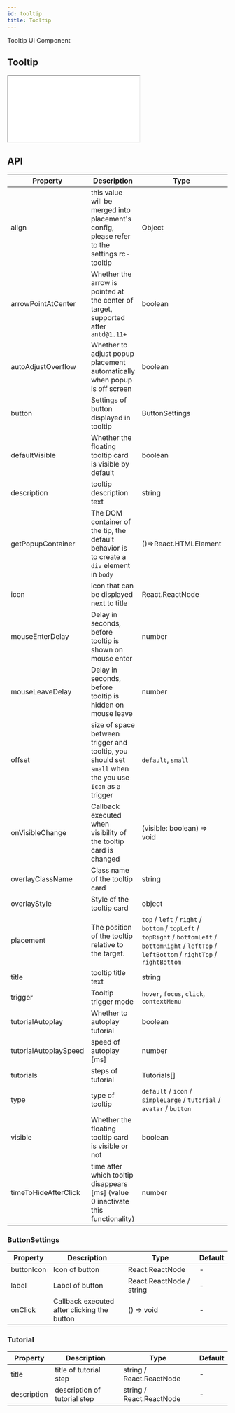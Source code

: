 ```yaml
---
id: tooltip
title: Tooltip
---
```


Tooltip UI Component

## Tooltip

<iframe src="/storybook-static/iframe.html?id=components-tooltip--default"></iframe>

## API

| Property              | Description                                                                                            | Type                                                                                                                                                | Default                    |
| --------------------- | ------------------------------------------------------------------------------------------------------ | --------------------------------------------------------------------------------------------------------------------------------------------------- | -------------------------- |
| align                 | this value will be merged into placement's config, please refer to the settings rc-tooltip             | Object                                                                                                                                              | -                          |
| arrowPointAtCenter    | Whether the arrow is pointed at the center of target, supported after `antd@1.11+`                     | boolean                                                                                                                                             | `false`                    |
| autoAdjustOverflow    | Whether to adjust popup placement automatically when popup is off screen                               | boolean                                                                                                                                             | `true`                     |
| button                | Settings of button displayed in tooltip                                                                | ButtonSettings                                                                                                                                      | -                          |
| defaultVisible        | Whether the floating tooltip card is visible by default                                                | boolean                                                                                                                                             | `false`                    |
| description           | tooltip description text                                                                               | string                                                                                                                                              | -                          |
| getPopupContainer     | The DOM container of the tip, the default behavior is to create a `div` element in `body`              | ()=>React.HTMLElement                                                                                                                               | () => document.body        |
| icon                  | icon that can be displayed next to title                                                               | React.ReactNode                                                                                                                                     | NotificationsM, orange-500 |
| mouseEnterDelay       | Delay in seconds, before tooltip is shown on mouse enter                                               | number                                                                                                                                              | `0.1`                      |
| mouseLeaveDelay       | Delay in seconds, before tooltip is hidden on mouse leave                                              | number                                                                                                                                              | `0.1`                      |
| offset                | size of space between trigger and tooltip, you should set `small` when the you use `Icon` as a trigger | `default`, `small`                                                                                                                                  | `default`                  |
| onVisibleChange       | Callback executed when visibility of the tooltip card is changed                                       | (visible: boolean) => void                                                                                                                          | -                          |
| overlayClassName      | Class name of the tooltip card                                                                         | string                                                                                                                                              | -                          |
| overlayStyle          | Style of the tooltip card                                                                              | object                                                                                                                                              | -                          |
| placement             | The position of the tooltip relative to the target.                                                    | `top` / `left` / `right` / `bottom` / `topLeft` / `topRight` / `bottomLeft` / `bottomRight` / `leftTop` / `leftBottom` / `rightTop` / `rightBottom` | `top`                      |
| title                 | tooltip title text                                                                                     | string                                                                                                                                              | -                          |
| trigger               | Tooltip trigger mode                                                                                   | `hover`, `focus`, `click`, `contextMenu`                                                                                                            | `hover`                    |
| tutorialAutoplay      | Whether to autoplay tutorial                                                                           | boolean                                                                                                                                             | `false`                    |
| tutorialAutoplaySpeed | speed of autoplay [ms]                                                                                 | number                                                                                                                                              | 5000                       |
| tutorials             | steps of tutorial                                                                                      | Tutorials[]                                                                                                                                         | -                          |
| type                  | type of tooltip                                                                                        | `default` / `icon` / `simpleLarge` / `tutorial` / `avatar` / `button`                                                                               | `default`                  |
| visible               | Whether the floating tooltip card is visible or not                                                    | boolean                                                                                                                                             | `false`                    |
| timeToHideAfterClick  | time after which tooltip disappears [ms] (value 0 inactivate this functionality)                       | number                                                                                                                                              | 0                          |

### ButtonSettings

| Property              | Description                                 | Type                              | Default                    |
| --------------------- | ----------------------------------          | ------------------                | -------------------------- |
| buttonIcon            | Icon of button                              | React.ReactNode                   | -                          |
| label                 | Label of button                             | React.ReactNode / string          | -                          |
| onClick               | Callback executed after clicking the button | () => void                        | -                          |


### Tutorial

| Property    | Description                  | Type                     | Default |
| ----------- | ---------------------------- | ------------------------ | ------- |
| title       | title of tutorial step       | string / React.ReactNode | -       |
| description | description of tutorial step | string / React.ReactNode | -       |
